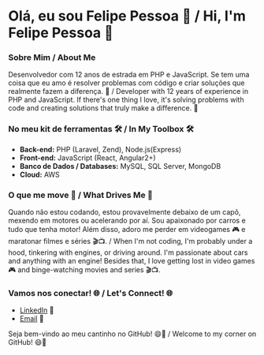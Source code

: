 # Olá, eu sou Felipe Pessoa 👋 / Hi, I'm Felipe Pessoa 👋

### Sobre Mim / About Me
Desenvolvedor com 12 anos de estrada em PHP e JavaScript. Se tem uma coisa que eu amo é resolver problemas com código e criar soluções que realmente fazem a diferença. 🚀 / Developer with 12 years of experience in PHP and JavaScript. If there's one thing I love, it's solving problems with code and creating solutions that truly make a difference. 🚀

### No meu kit de ferramentas 🛠️ / In My Toolbox 🛠️
- **Back-end:** PHP (Laravel, Zend), Node.js(Express)
- **Front-end:** JavaScript (React, Angular2+)
- **Banco de Dados / Databases:** MySQL, SQL Server, MongoDB
- **Cloud:** AWS

### O que me move 🚗 / What Drives Me 🚗
Quando não estou codando, estou provavelmente debaixo de um capô, mexendo em motores ou acelerando por aí. Sou apaixonado por carros e tudo que tenha motor! Além disso, adoro me perder em videogames 🎮 e maratonar filmes e séries 🎬📺. / When I'm not coding, I'm probably under a hood, tinkering with engines, or driving around. I'm passionate about cars and anything with an engine! Besides that, I love getting lost in video games 🎮 and binge-watching movies and series 🎬📺.

### Vamos nos conectar! 🌐 / Let's Connect! 🌐
- [LinkedIn](www.linkedin.com/in/felipepessoa93) 🔗
- [Email](mailto:felipecpessoa@outlook.com) 📧

Seja bem-vindo ao meu cantinho no GitHub! 😄🚀 / Welcome to my corner on GitHub! 😄🚀
